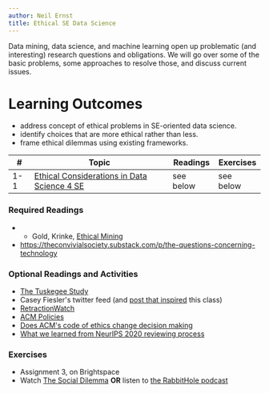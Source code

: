 ```yaml
---
author: Neil Ernst
title: Ethical SE Data Science
---
```


Data mining, data science, and machine learning open up problematic (and interesting) research questions and obligations. We will go over some of the basic problems, some approaches to resolve those, and discuss current issues.

# Learning Outcomes

- address concept of ethical problems in SE-oriented data science.
- identify choices that are more ethical rather than less.
- frame ethical dilemmas using existing frameworks.

| #   | Topic                                                    | Readings  | Exercises |
| --- | -------------------------------------------------------- | --------- | --------- |
| 1-1 | [Ethical Considerations in Data Science 4 SE](ethics.md) | see below | see below |

### Required Readings

* * Gold, Krinke, [Ethical Mining](https://doi.org/10.1145/3379597.3387462)
* https://theconvivialsociety.substack.com/p/the-questions-concerning-technology 

### Optional Readings and Activities

* [The Tuskegee Study](https://www.mcgill.ca/oss/article/history/40-years-human-experimentation-america-tuskegee-study	)
* Casey Fiesler's twitter feed (and [post that inspired](https://howwegettonext.com/the-black-mirror-writers-room-teaching-technology-ethics-through-speculation-f1a9e2deccf4) this class)
* [RetractionWatch](https://retractionwatch.com)
* [ACM Policies](https://www.acm.org/publications/policies)
* [Does ACM's code of ethics change decision making](https://dl.acm.org/doi/10.1145/3236024.3264833) 
* [What we learned from NeurIPS 2020 reviewing process](https://neuripsconf.medium.com/what-we-learned-from-neurips-2020-reviewing-process-e24549eea38f)

### Exercises

* Assignment 3, on Brightspace
* Watch [The Social Dilemma](https://www.documentaryarea.tv/player.php?title=The%20Social%20Dilemma) **OR** listen to [the RabbitHole podcast](https://www.nytimes.com/2020/04/16/podcasts/rabbit-hole-internet-youtube-virus.html)